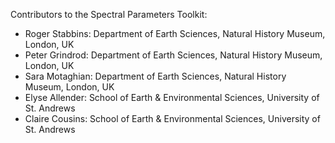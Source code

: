 Contributors to the Spectral Parameters Toolkit:
- Roger Stabbins: Department of Earth Sciences, Natural History Museum, London, UK
- Peter Grindrod: Department of Earth Sciences, Natural History Museum, London, UK
- Sara Motaghian: Department of Earth Sciences, Natural History Museum, London, UK
- Elyse Allender: School of Earth & Environmental Sciences, University of St. Andrews
- Claire Cousins: School of Earth & Environmental Sciences, University of St. Andrews